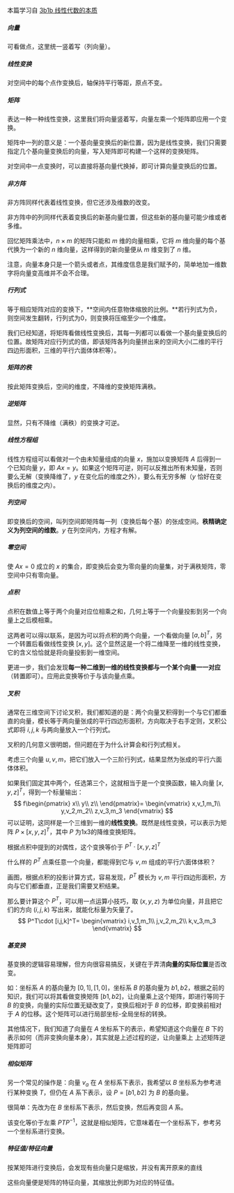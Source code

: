 本篇学习自 [3b1b 线性代数的本质](https://www.bilibili.com/video/BV1ys411472E?p=7&spm_id_from=pageDriver&vd_source=f3bceb9b12c557f0a9cdb5ac0d26fee6)



##### 向量

可看做点，这里统一竖着写（列向量）。

##### 线性变换

对空间中的每个点作变换后，轴保持平行等距，原点不变。

##### 矩阵

表达一种一种线性变换，这里我们将向量竖着写，向量左乘一个矩阵即应用一个变换。

矩阵中一列的意义是：一个基向量变换后的新位置，因为是线性变换，我们只需要指定几个基向量变换后的向量，写入矩阵即可构建一个这样的变换矩阵。

对空间中一点变换时，可以直接将基向量代换掉，即可计算向量变换后的位置。



##### 非方阵

非方阵同样代表着线性变换，但它还涉及维数的改变。

非方阵中的列同样代表着变换后的新基向量位置，但这些新的基向量可能少维或者多维。

回忆矩阵乘法中，$n\times m$ 的矩阵只能和 $m$ 维的向量相乘，它将 $m$ 维向量的每个基代换为一个新的 $n$ 维向量，这样得到的新向量便从 $m$ 维变到了 $n$ 维。

注意，向量本身只是一个箭头或者点，其维度信息是我们赋予的，简单地加一维数字将向量变高维并不会不合理。



##### 行列式

等于相应矩阵对应的变换下，**空间内任意物体缩放的比例。**若行列式为负，则空间发生翻转，行列式为0，则变换将压缩至少一个维度。

我们已经知道，将矩阵看做线性变换后，其每一列都可以看做一个基向量变换后的位置。故矩阵对应行列式的值，即该矩阵各列向量拼出来的空间大小(二维的平行四边形面积，三维的平行六面体体积等）。

##### 矩阵的秩

按此矩阵变换后，空间的维度，不降维的变换矩阵满秩。

##### 逆矩阵

显然，只有不降维（满秩）的变换才可逆。

##### 线性方程组

线性方程组可以看做对一个由未知量组成的向量 $x$，施加以变换矩阵 $A$ 后得到一个已知向量 $y$，即 $Ax=y$。如果这个矩阵可逆，则可以反推出所有未知量，否则要么无解（变换降维了，$y$ 在变化后的维度之外），要么有无穷多解（$y$ 恰好在变换后的维度之内）。

##### 列空间

即变换后的空间，叫列空间即矩阵每一列（变换后每个基）的张成空间。**秩精确定义为列空间的维数**。$y$ 在列空间内，方程才有解。

##### 零空间

使 $Ax=0$ 成立的 $x$ 的集合，即变换后会变为零向量的向量集，对于满秩矩阵，零空间中只有零向量。

##### 点积

点积在数值上等于两个向量对应位相乘之和，几何上等于一个向量投影到另一个向量上之后模相乘。

这两者可以得以联系，是因为可以将点积的两个向量，一个看做向量 $[a,b]^T$，另一个转置后看做线性变换 $[x, y]$。这个显然这是一个将二维降至一维的线性变换，它的含义恰恰就是将向量投影到一维空间。

更进一步，我们会发现**每一种二维到一维的线性变换都与一个某个向量一一对应**（转置即可）。应用此变换等价于与该向量点乘。

##### 叉积

通常在三维空间下讨论叉积，我们都知道的是：两个向量叉积得到一个与它们都垂直的向量，模长等于两向量张成的平行四边形面积，方向取决于右手定则，叉积公式即将 $i,j,k$ 与两向量放入一个行列式。

叉积的几何意义很明朗，但问题在于为什么计算会和行列式相关。

考虑三个向量 $u,v,m$，把它们放入一个三阶行列式，结果显然为张成的平行六面体体积。

如果我们固定其中两个，任选第三个，这就相当于是一个变换函数，输入向量 $[x,y,z]^T$，得到一个标量输出：
$$
f\begin{pmatrix}
x\\
y\\
z\\
\end{pmatrix}=
\begin{vmatrix}
x,v_1,m_1\\
y,v_2,m_2\\
z,v_3,m_3
\end{vmatrix}
$$
可以证明，这同样是一个三维到一维的**线性变换**。既然是线性变换，可以表示为矩阵 $P\times [x,y,z]^T$，其中 $P$ 为1x3的降维变换矩阵。

根据点积中提到的对偶性，这个变换等价于 $P^T\cdot [x,y,z]^T$

什么样的 $P^T$ 点乘任意一个向量，都能得到它与 $v,m$ 组成的平行六面体体积？

画图，根据点积的投影计算方式，容易发现，$P^T$ 模长为 $v,m$ 平行四边形面积，方向与它们都垂直，正是我们需要叉积结果。

那么要计算这个 $P^T$，可以用一点运算小技巧，取 $(x,y,z)$ 为单位向量，并且把它们的方向 $(i,j,k)$ 写出来，就能化标量为矢量了。
$$
P^T\cdot [i,j,k]^T=
\begin{vmatrix}
i,v_1,m_1\\
j,v_2,m_2\\
k,v_3,m_3
\end{vmatrix}
$$

##### 基变换

基变换的逻辑容易理解，但方向很容易搞反，关键在于弄清**向量的实际位置**是否改变。

如：坐标系 $A$ 的基向量为 $[0,1],[1,0]$，坐标系 $B$ 的基向量为 $b1,b2$，根据之前的知识，我们可以将其看做变换矩阵 $[b1,b2]$，让向量乘上这个矩阵，即进行等同于 $B$ 的变换，向量的实际位置无疑改变了，变换后相对于 $B$ 的位移，即变换前相对于 $A$ 的位移。这个矩阵可以进行局部坐标-全局坐标的转换。

其他情况下，我们知道了向量在 $A$ 坐标系下的表示，希望知道这个向量在 $B$ 下的表示如何（而非变换向量本身），其实就是上述过程的逆，让向量乘上 上述矩阵逆矩阵即可

##### 相似矩阵

另一个常见的操作是：向量 $v_a$ 在 $A$ 坐标系下表示，我希望以 $B$ 坐标系为参考进行某种变换 $T$，但仍在 $A$ 系下表示，设 $P=[b1,b2]$ 为 $B$ 的基向量。

很简单：先改为在 $B$ 坐标系下表示，然后变换，然后再变回 $A$ 系。

该变化等价于左乘 $PTP^{-1}$，这就是相似矩阵，它意味着在一个坐标系下，参考另一个坐标系进行变换。

##### 特征值/特征向量

按某矩阵进行变换后，会发现有些向量只是缩放，并没有离开原来的直线

这些向量便是矩阵的特征向量，其缩放比例即为对应的特征值。
